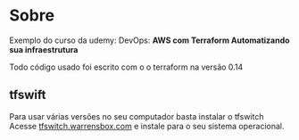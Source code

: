 # Sobre

Exemplo do curso da udemy: DevOps: **AWS com Terraform Automatizando sua infraestrutura**

Todo código usado foi escrito com o o terraform na versão 0.14

## tfswift

Para usar várias versões no seu computador basta instalar o tfswitch
Acesse [tfswitch.warrensbox.com](tfswitch.warrensbox.com/) e instale para o seu sistema operacional.
